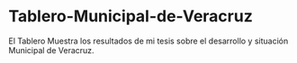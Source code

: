 # Tablero-Municipal-de-Veracruz
El Tablero Muestra los resultados de mi tesis sobre el desarrollo y situación Municipal de Veracruz.
